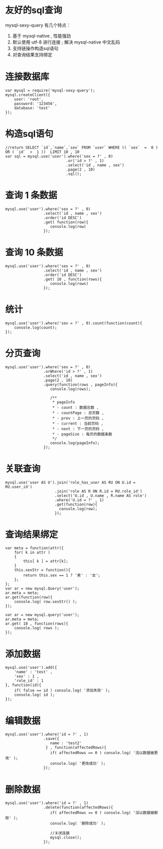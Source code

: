 友好的sql查询
=============

mysql-sexy-query 有几个特点：

   1. 基于 mysql-native , 性能强劲
   2. 默认使用 utf-8 进行连接 ; 解决 mysql-native 中文乱码
   3. 支持链操作构造sql语句
   4. 对查询结果支持绑定

# 连接数据库

    var mysql = require('mysql-sexy-query');
    mysql.createClient({
        user: 'root',
        password: '123456',
        database: 'test'
    });

# 构造sql语句
    //return SELECT `id`,`name`,`sex` FROM `user` WHERE (( `sex`  =  0 )  OR ( `id`  >  1 ))  LIMIT 10 , 10
    var sql = mysql.use('user').where('sex = ?' , 0)
                               .or('id > ?' , 1)
                               .select('id , name , sex')
                               .page(2 , 10)
                               .sql();

# 查询 1 条数据
    mysql.use('user').where('sex = ?' , 0)
                     .select('id , name , sex')
                     .order('id DESC')
                     .get( function(row){
                        console.log(row)
                     });

# 查询 10 条数据
    mysql.use('user').where('sex = ?' , 0)
                     .select('id , name , sex')
                     .order('id DESC')
                     .get( 10 , function(rows){
                        console.log(rows)
                     });

# 统计
    mysql.use('user').where('sex = ?' , 0).count(function(count){
        console.log(count);
    });

# 分页查询
    mysql.use('user').where('sex = ?' , 0)
                     .orWhere('id > ?' , 1)
                     .select('id , name , sex')
                     .page(2 , 10)
                     .query(function(rows , pageInfo){
                        console.log(rows);
                        
                        /**
                         * pageInfo 
                         * - count : 数据总数 ,
                         * - countPage : 总页数 ,
                         * - prev : 上一页的页码 ,
                         * - current : 当前页码 ,
                         * - next : 下一页的页码 ,
                         * - pageSize : 每页的数据条数 
                         */
                        console.log(pageInfo);
                     });

# 关联查询
    mysql.use('user AS U').join('role_has_user AS RU ON U.id = RU.user_id')
                          .join('role AS R ON R.id = RU.role_id')
                          .select('U.id , U.name , R.name AS role')
                          .where('U.id = ?' , 1)
                          .get(function(row){
                            console.log(row);
                          });

# 查询结果绑定
    var meta = function(attr){
        for( k in attr )
        {
            this[ k ] = attr[k];
        }
        this.sexStr = function(){
            return this.sex == 1 ? '男' : '女';
        };
    };
    var ar = new mysql.Query('user');
    ar.meta = meta;
    ar.get(function(row){
        console.log( row.sexStr() );
    });

    var ar = new mysql.query('user');
    ar.meta = meta;
    ar.get( 10 , function(rows){
        console.log( rows );
    });

# 添加数据
    mysql.use('user').add({
        'name' : 'test' ,
        'sex' : 1 ,
        'role_id' : 1 
    }, function(id){
        if( false == id ) console.log( '添加失败' );
        console.log( id );
    });

# 编辑数据
    mysql.use('user').where('id = ?' , 1)
                     .save({
                        name : 'test2'
                      } , function(affectedRows){
                        if( affectedRows == 0 ) console.log( '没以数据被更改' );
                        console.log( '更改成功' );
                     });

# 删除数据
    mysql.use('user').where('id = ?' , 1)
                     .delete(function(affectedRows){
                        if( affectedRows == 0 ) console.log( '没以数据被删除' );
                        console.log( '删除成功' );

                        //关闭连接
                        mysql.close();
                     });


    


    

    

